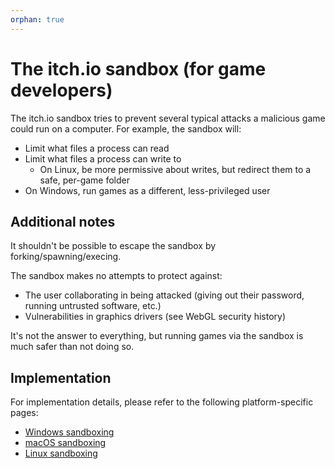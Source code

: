 ```yaml
---
orphan: true
---
```

# The itch.io sandbox (for game developers)

The itch.io sandbox tries to prevent several typical attacks
a malicious game could run on a computer. For example, the sandbox
will:

  * Limit what files a process can read
  * Limit what files a process can write to
    * On Linux, be more permissive about writes, but redirect them to a safe, per-game folder
  * On Windows, run games as a different, less-privileged user

## Additional notes

It shouldn't be possible to escape the sandbox by forking/spawning/execing.

The sandbox makes no attempts to protect against:
  * The user collaborating in being attacked (giving out their password, running untrusted software, etc.)
  * Vulnerabilities in graphics drivers (see WebGL security history)

It's not the answer to everything, but running games via the sandbox
is much safer than not doing so.

## Implementation

For implementation details, please refer to the following platform-specific pages:

  * [Windows sandboxing](../using/sandbox/windows.md)
  * [macOS sandboxing](../using/sandbox/macos.md)
  * [Linux sandboxing](../using/sandbox/linux.md)
